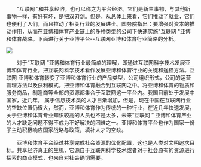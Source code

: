 

　　“互联网 ”和共享经济，也可以称之为平台经济。它们是新生事物，与其他新事物一样，有好有坏，是把双刃剑。但是，从总体上来看，它们推动了就业，它们也便利了人们，而且拉动了相关行业的发展进步。国务院指出：要增强对资本的推动作用，从而在亚博和体育产业链上的多种类型的公司下快速实施"互联网 "亚博和体育战略。下面进行关于亚博平台--互联网亚博和体育行业简略的分析。


![](http://drdb01.oss-cn-hongkong.aliyuncs.com/1905231421461734591677.jpg)

　　对于“互联网 ”亚博和体育行业最简单的理解，即通过互联网科学技术发展亚博和体育行业。把互联网科学技术看作发展亚博和体育行业的关键和途径方法。互联网 亚博和体育转变了亚博和体育行业的产品类型，公司组织形式，公司的运营管理方法以及获利模式。把亚博和体育融合到互联网之中。将亚博和体育的物质和服务商品，制造商等全部的资源都集合于互联网这一平台内。我国目前处于发展中国家，近几年， 属于信息技术类的人才日渐增加，但是，现在中国在互联网行业的空缺位置仍很大，然而，亚博和体育作为传统的一种行业，在近几年快速发展，关于亚博和体育专业知识较高的人员也不是太多，未来“互联网 ” 亚博和体育产业的人才缺乏问题不得不成为不好解决的困难之一。亚博和体育平台也作为国家一份子主动积极响应国家战略与政策，填补人才的空缺。

　　亚博和体育平台经过共享完成社会资源的优化配置，这也是人类对文明追求目标。共享经济真正的生机，它源自于互联网科学技术或者对于社会原有的资源进行探索的商业模式，也来自对社会确切需要。